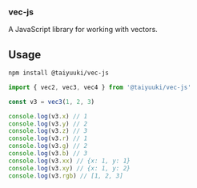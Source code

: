 ### vec-js

A JavaScript library for working with vectors.

## Usage

```bash
npm install @taiyuuki/vec-js
```

```javascript
import { vec2, vec3, vec4 } from '@taiyuuki/vec-js'

const v3 = vec3(1, 2, 3)

console.log(v3.x) // 1
console.log(v3.y) // 2
console.log(v3.z) // 3
console.log(v3.r) // 1
console.log(v3.g) // 2
console.log(v3.b) // 3
console.log(v3.xx) // {x: 1, y: 1}
console.log(v3.xy) // {x: 1, y: 2}
console.log(v3.rgb) // [1, 2, 3]

```